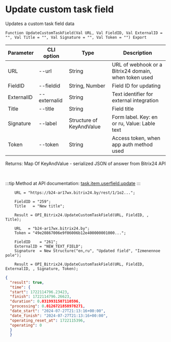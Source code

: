 ﻿---
sidebar_position: 3
---

# Update custom task field
 Updates a custom task field data



`Function UpdateCustomTaskField(Val URL, Val FieldID, Val ExternalID = "", Val Title = "", Val Signature = "", Val Token = "") Export`

  | Parameter | CLI option | Type | Description |
  |-|-|-|-|
  | URL | --url | String | URL of webhook or a Bitrix24 domain, when token used |
  | FieldID | --fieldid | String, Number | Field ID for updating |
  | ExternalID | --externalid | String | Text identifier for external integration |
  | Title | --title | String | Field title |
  | Signature | --label | Structure of KeyAndValue | Form label. Key: en or ru, Value: Lable text |
  | Token | --token | String | Access token, when app auth method used |

  
  Returns:  Map Of KeyAndValue - serialized JSON of answer from Bitrix24 API

<br/>

:::tip
Method at API documentation: [task.item.userfield.update](https://dev.1c-bitrix.ru/rest_help/tasks/task/userfield/update.php)
:::
<br/>


```bsl title="Code example"
    URL = "https://b24-ar17wx.bitrix24.by/rest/1/1o2...";

    FieldID = "259";
    Title   = "New title";

    Result = OPI_Bitrix24.UpdateCustomTaskField(URL, FieldID, , Title);

    URL   = "b24-ar17wx.bitrix24.by";
    Token = "49e20867006e9f06006b12e400000001000...";

    FieldID    = "261";
    ExternalID = "NEW_TEXT_FIELD";
    Signature  = New Structure("en,ru", "Updated field", "Izmenennoe pole");

    Result = OPI_Bitrix24.UpdateCustomTaskField(URL, FieldID, ExternalID, , Signature, Token);
```
 



```json title="Result"
{
  "result": true,
  "time": {
  "start": 1722114796.23423,
  "finish": 1722114796.26623,
  "duration": 0.0319931507110596,
  "processing": 0.0126721858978271,
  "date_start": "2024-07-27T21:13:16+00:00",
  "date_finish": "2024-07-27T21:13:16+00:00",
  "operating_reset_at": 1722115396,
  "operating": 0
  }
  }
```
